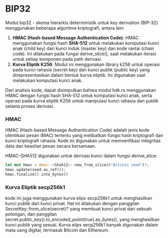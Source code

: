 # BIP32

Modul bip32 - skema hierarkis deterministik untuk key derivation (BIP-32) menggunakan beberapa algoritme kriptografi, antara lain:

1. **HMAC (Hash-based Message Authentication Code)**: HMAC menggunakan fungsi hash **SHA-512** untuk melakukan komputasi kunci anak (child key) dari kunci induk (master key) dan kode rantai (chain code). Ini dilakukan pada fungsi derive_slice(), saat melakukan iterasi untuk setiap komponen pada path derivasi.
2. **Kurva Eliptik K256**: Modul ini menggunakan library k256 untuk operasi pada kunci rahasia (secret key) dan kunci publik (public key) yang direpresentasikan dalam bentuk kurva eliptik. Ini digunakan saat melakukan komputasi kunci anak.

Dari analisis kode, dapat disimpulkan bahwa modul hdk.rs menggunakan HMAC dengan fungsi hash SHA-512 untuk komputasi kunci anak, serta operasi pada kurva eliptik K256 untuk manipulasi kunci rahasia dan publik selama proses derivasi.

### HMAC

HMAC (Hash-based Message Authentication Code) adalah jenis kode otentikasi pesan (MAC) tertentu yang melibatkan fungsi hash kriptografi dan kunci kriptografi rahasia. Kode ini digunakan untuk memverifikasi integritas data dan keaslian pesan secara bersamaan.

HMAC-SHA512 digunakan untuk derivasi kunci dalam fungsi derive_slice:

```rust
let mut hmac = Hmac::<Sha512>::new_from_slice(b"Bitcoin seed")?;
hmac.update(seed.as_ref());
hmac.finalize().into_bytes()
```

### Kurva Eliptik secp256k1

kode ini juga menggunakan kurva elips secp256k1 untuk menghasilkan kunci publik dari kunci privat. Hal ini dilakukan dengan panggilan SecretKey::from_slice(secret)? yang membuat kunci privat dari sebuah potongan, dan panggilan secret.public_key().to_encoded_point(true).as_bytes(), yang menghasilkan kunci publik yang sesuai. Kurva elips secp256k1 banyak digunakan dalam mata uang digital, termasuk Bitcoin dan Ethereum.
